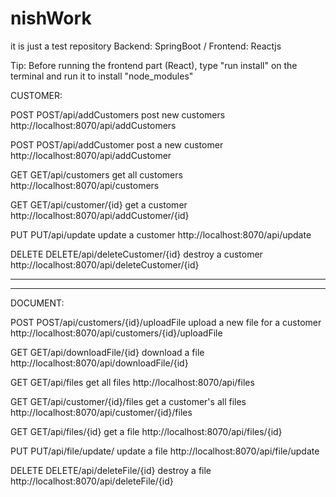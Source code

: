 # nishWork
it is just a test repository Backend: SpringBoot / Frontend: Reactjs

Tip: Before running the frontend part (React), type "run install" on the terminal and run it to install "node_modules"

CUSTOMER:

POST POST/api/addCustomers
	post new customers
	http://localhost:8070/api/addCustomers
	
POST POST/api/addCustomer
	post a new customer
	http://localhost:8070/api/addCustomer

GET GET/api/customers
	get all customers
	http://localhost:8070/api/customers
	
GET GET/api/customer/{id}
	get a customer
	http://localhost:8070/api/addCustomer/{id}
	
PUT PUT/api/update
	update a customer
	http://localhost:8070/api/update

DELETE DELETE/api/deleteCustomer/{id}
	destroy a customer
	http://localhost:8070/api/deleteCustomer/{id}
	
----------------------------------------------------
----------------------------------------------------
DOCUMENT:

POST POST/api/customers/{id}/uploadFile
	upload a new file for a customer
	http://localhost:8070/api/customers/{id}/uploadFile
	
GET GET/api/downloadFile/{id}
	download a file
	http://localhost:8070/api/downloadFile/{id}
	
GET GET/api/files
	get all files
	http://localhost:8070/api/files
	
GET GET/api/customer/{id}/files
	get a customer's all files
	http://localhost:8070/api/customer/{id}/files
	
GET GET/api/files/{id}
	get a file
	http://localhost:8070/api/files/{id}
	
PUT PUT/api/file/update/
	update a file
	http://localhost:8070/api/file/update

DELETE DELETE/api/deleteFile/{id}
	destroy a file
	http://localhost:8070/api/deleteFile/{id}
